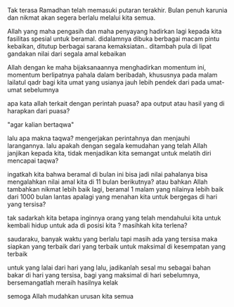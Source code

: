 Tak terasa Ramadhan telah memasuki putaran terakhir.
Bulan penuh karunia dan nikmat akan segera berlalu melalui kita semua.

Allah yang maha pengasih dan maha penyayang hadirkan lagi kepada kita fasilitas spesial untuk beramal.
didalamnya dibuka berbagai macam pintu kebaikan, ditutup berbagai sarana kemaksiatan.. ditambah pula di lipat gandakan nilai dari segala amal kebaikan

Allah dengan ke maha bijaksanaannya menghadirkan momentum ini, momentum berlipatnya pahala dalam beribadah, khususnya pada malam lailatul qadr bagi kita umat yang usianya jauh lebih pendek dari pada umat-umat sebelumnya

apa kata allah terkait dengan perintah puasa? apa output atau hasil yang di harapkan dari puasa?

"agar kalian bertaqwa"

lalu apa makna taqwa? mengerjakan perintahnya dan menjauhi larangannya.
lalu apakah dengan segala kemudahan yang telah Allah janjikan kepada kita, tidak menjadikan kita semangat untuk melatih diri mencapai taqwa?

ingatkah kita bahwa beramal di bulan ini bisa jadi nilai pahalanya bisa mengalahkan nilai amal kita di 11 bulan berikutnya?
atau bahkan Allah tambahkan nikmat lebih baik lagi, beramal 1 malam yang nilainya lebih baik dari 1000 bulan
lantas apalagi yang menahan kita untuk bergegas di hari yang tersisa?

tak sadarkah kita betapa inginnya orang yang telah mendahului kita untuk kembali hidup untuk ada di posisi kita ?
masihkah kita terlena?

saudaraku, banyak waktu yang berlalu tapi masih ada yang tersisa
maka siapkan yang terbaik dari yang terbaik untuk maksimal di kesempatan yang terbaik

untuk yang lalai dari hari yang lalu, jadikanlah sesal mu sebagai bahan bakar di hari yang tersisa, bagi yang maksimal di hari sebelumnya, bersemangatlah meraih hasilnya kelak

semoga Allah mudahkan urusan kita semua

